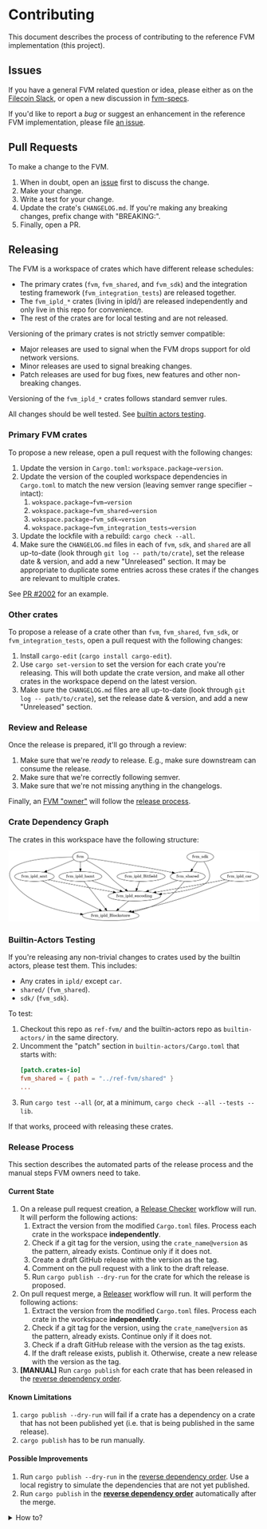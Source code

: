 # Contributing

This document describes the process of contributing to the reference FVM implementation (this project).

## Issues

If you have a general FVM related question or idea, please either as on the [Filecoin Slack][chat], or open
a new discussion in [fvm-specs][discuss].

If you'd like to report a _bug_ or suggest an enhancement in the reference FVM implementation, please file [an issue][issue].

## Pull Requests

To make a change to the FVM.

1. When in doubt, open an [issue][] first to discuss the change.
2. Make your change.
3. Write a test for your change.
4. Update the crate's `CHANGELOG.md`. If you're making any breaking changes, prefix change with
   "BREAKING:".
5. Finally, open a PR.

## Releasing

The FVM is a workspace of crates which have different release schedules:

* The primary crates (`fvm`, `fvm_shared`, and `fvm_sdk`) and the integration testing framework (`fvm_integration_tests`) are released together.
* The `fvm_ipld_*` crates (living in ipld/) are released independently and only live in this repo for convenience.
* The rest of the crates are for local testing and are not released.

Versioning of the primary crates is not strictly semver compatible:

* Major releases are used to signal when the FVM drops support for old network versions.
* Minor releases are used to signal breaking changes.
* Patch releases are used for bug fixes, new features and other non-breaking changes.

Versioning of the `fvm_ipld_*` crates follows standard semver rules.

All changes should be well tested. See [builtin actors testing](#builtin-actors-testing).

### Primary FVM crates

To propose a new release, open a pull request with the following changes:

1. Update the version in `Cargo.toml`: `workspace.package→version`.
2. Update the version of the coupled workspace dependencies in `Cargo.toml` to match the new version
   (leaving semver range specifier `~` intact):
   1. `wokspace.package→fvm→version`
   2. `wokspace.package→fvm_shared→version`
   3. `wokspace.package→fvm_sdk→version`
   4. `wokspace.package→fvm_integration_tests→version`
3. Update the lockfile with a rebuild: `cargo check --all`.
4. Make sure the `CHANGELOG.md` files in each of `fvm`, `sdk`, and `shared` are all up-to-date (look
   through `git log -- path/to/crate`), set the release date & version, and add a new "Unreleased"
   section. It may be appropriate to duplicate some entries across these crates if the changes are
   relevant to multiple crates.

See [PR #2002](https://github.com/filecoin-project/ref-fvm/pull/2002) for an example.

### Other crates

To propose a release of a crate other than `fvm`, `fvm_shared`, `fvm_sdk`, or
`fvm_integration_tests`, open a pull request with the following changes:

1. Install `cargo-edit` (`cargo install cargo-edit`).
2. Use `cargo set-version` to set the version for each crate you're releasing. This will both
   update the crate version, and make all other crates in the workspace depend on the latest version.
3. Make sure the `CHANGELOG.md` files are all up-to-date (look through `git log -- path/to/crate`),
   set the release date & version, and add a new "Unreleased" section.

### Review and Release

Once the release is prepared, it'll go through a review:

1. Make sure that we're _ready_ to release. E.g., make sure downstream can consume the release.
2. Make sure that we're correctly following semver.
3. Make sure that we're not missing anything in the changelogs.

Finally, an [FVM "owner"](https://github.com/orgs/filecoin-project/teams/fvm-crate-owners/members) will follow the [release process](#release-process).

### Crate Dependency Graph

The crates in this workspace have the following structure:

![Workspace Graph](./doc/workspace.png)

### Builtin-Actors Testing

If you're releasing any non-trivial changes to crates used by the builtin actors, please test them. This includes:

- Any crates in `ipld/` except `car`.
- `shared/` (`fvm_shared`).
- `sdk/` (`fvm_sdk`).

To test:

1. Checkout this repo as `ref-fvm/` and the builtin-actors repo as `builtin-actors/` in the same directory.
2. Uncomment the "patch" section in `builtin-actors/Cargo.toml` that starts with:
    ```toml
    [patch.crates-io]
    fvm_shared = { path = "../ref-fvm/shared" }
    ...
    ```
3. Run `cargo test --all` (or, at a minimum, `cargo check --all --tests --lib`.

If that works, proceed with releasing these crates.

[chat]: https://docs.filecoin.io/about-filecoin/chat-and-discussion-forums/#chat
[discuss]: https://github.com/filecoin-project/fvm-specs/discussions
[issue]: https://github.com/filecoin-project/ref-fvm/issues

### Release Process

This section describes the automated parts of the release process and the manual steps FVM owners need to take.

#### Current State

1. On a release pull request creation, a [Release Checker](.github/workflows/release-check.yml) workflow will run. It will perform the following actions:
    1. Extract the version from the modified `Cargo.toml` files. Process each crate in the workspace **independently**.
    2. Check if a git tag for the version, using the `crate_name@version` as the pattern, already exists. Continue only if it does not.
    3. Create a draft GitHub release with the version as the tag.
    4. Comment on the pull request with a link to the draft release.
    5. Run `cargo publish --dry-run` for the crate for which the release is proposed.
2. On pull request merge, a [Releaser](.github/workflows/release.yml) workflow will run. It will perform the following actions:
    1. Extract the version from the modified `Cargo.toml` files. Process each crate in the workspace **independently**.
    2. Check if a git tag for the version, using the `crate_name@version` as the pattern, already exists. Continue only if it does not.
    3. Check if a draft GitHub release with the version as the tag exists.
    4. If the draft release exists, publish it. Otherwise, create a new release with the version as the tag.
3. **[MANUAL]** Run `cargo publish` for each crate that has been released in the [reverse dependency order](#crate-dependency-graph).

#### Known Limitations

1. `cargo publish --dry-run` will fail if a crate has a dependency on a crate that has not been published yet (i.e. that is being published in the same release).
2. `cargo publish` has to be run manually.

#### Possible Improvements

1. Run `cargo publish --dry-run` in the [reverse dependency order](#crate-dependency-graph). Use a local registry to simulate the dependencies that are not yet published.
2. Run `cargo publish` in the [**reverse dependency order**](#crate-dependency-graph) automatically after the merge.

<details>
<summary>How to?</summary>

1. Figure out which crates need to be published.
2. Either determine the correct order, or hard-code it in a config.
3. Run `cargo vendor --versioned-dirs`, creating a `.cargo/config.toml` file to respect the vendor directory.
4. In publish order (reverse dependency order):
    1. Run `cargo package`.
    2. Copy the package (the extracted one) out of `target/packages` into `vendor`.
    3. Generate the `.cargo-checksum.json` file for that manually vendored package. This is the most annoying step, but shouldn't be hard with `find` + `jq`...

</details>
